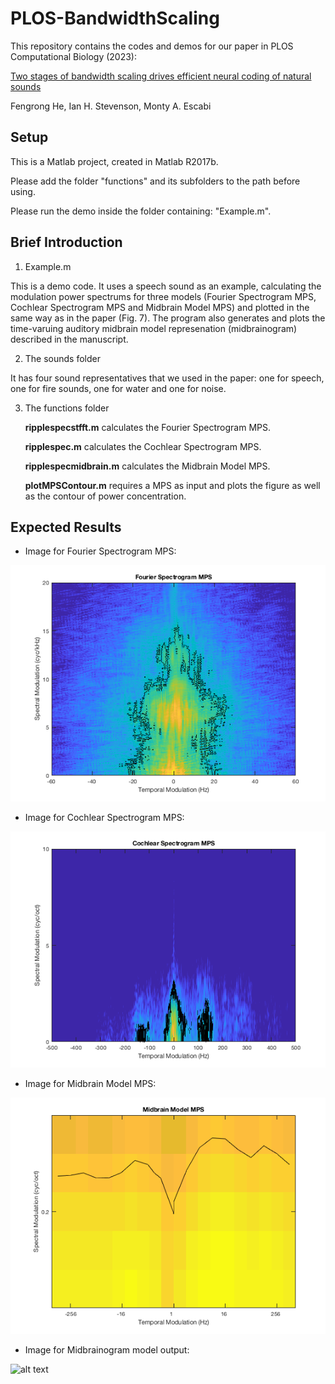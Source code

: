 # PLOS-BandwidthScaling

This repository contains the codes and demos for our paper in PLOS Computational Biology (2023): 

[Two stages of bandwidth scaling drives efficient neural coding of natural sounds](https://doi.org/10.1371/journal.pcbi.1005996)

Fengrong He, Ian H. Stevenson, Monty A. Escabi

## Setup 

This is a Matlab project, created in Matlab R2017b. 

Please add the folder "functions" and its subfolders to the path before using.

Please run the demo inside the folder containing: "Example.m".

## Brief Introduction

1. Example.m 

This is a demo code. It uses a speech sound as an example, calculating the modulation power spectrums for three models (Fourier Spectrogram MPS, Cochlear Spectrogram MPS and Midbrain Model MPS) and plotted in the same way as in the paper (Fig. 7). The program also generates and plots the time-varuing auditory midbrain model represenation (midbrainogram) described in the manuscript. 

2. The sounds folder

It has four sound representatives that we used in the paper: one for speech, one for fire sounds, one for water and one for noise. 

3. The functions folder

    **ripplespecstfft.m** calculates the Fourier Spectrogram MPS.

    **ripplespec.m** calculates the Cochlear Spectrogram MPS.

    **ripplespecmidbrain.m** calculates the Midbrain Model MPS.

    **plotMPSContour.m** requires a MPS as input and plots the figure as well as the contour of power concentration. 
    
## Expected Results
- Image for Fourier Spectrogram MPS:

![alt text](https://github.com/EscabiLab/PLOS-BandwidthScaling/blob/e49b42830315cb714a6f44f9705f074808cfc3dc/results/FourierMPS.png)

- Image for Cochlear Spectrogram MPS: 

![alt text](https://github.com/EscabiLab/PLOS-BandwidthScaling/blob/e49b42830315cb714a6f44f9705f074808cfc3dc/results/CochlearMPS.png)

- Image for Midbrain Model MPS:

![alt text](https://github.com/EscabiLab/PLOS-BandwidthScaling/blob/e49b42830315cb714a6f44f9705f074808cfc3dc/results/MidbrainMPS.png)

- Image for Midbrainogram model output:

![alt text](https://github.com/escabi/PLOS-BandwidthScaling/blob/main/results/Midbrainrateogram.png)


